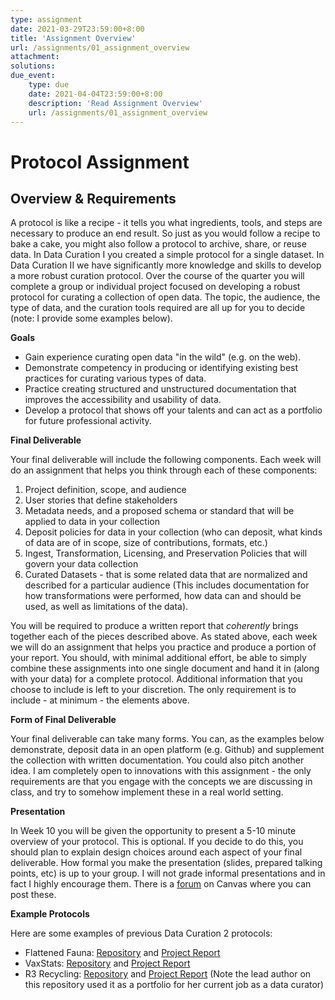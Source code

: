 ```yaml
---
type: assignment
date: 2021-03-29T23:59:00+8:00
title: 'Assignment Overview'
url: /assignments/01_assignment_overview
attachment:
solutions:
due_event: 
    type: due
    date: 2021-04-04T23:59:00+8:00
    description: 'Read Assignment Overview'
    url: /assignments/01_assignment_overview
---
```

# Protocol Assignment

## Overview & Requirements
A protocol is like a recipe - it tells you what ingredients, tools, and steps are necessary to produce an end result. So just as you would follow a recipe to bake a cake, you might also follow a protocol to archive, share, or reuse data. In Data Curation I you created a simple protocol for a single dataset. In Data Curation II we have significantly more knowledge and skills to develop a more robust curation protocol. Over the course of the quarter you will complete a group or individual project focused on developing a robust protocol for curating a collection of open data. The topic, the audience, the type of data, and the curation tools required are all up for you to decide (note: I provide some examples below). 


**Goals**

- Gain experience curating open data "in the wild" (e.g. on the web).
- Demonstrate competency in producing or identifying existing best practices for curating various types of data.
- Practice creating structured and unstructured documentation that improves the accessibility and usability of data.
- Develop a protocol that shows off your talents and can act as a portfolio for future professional activity.

**Final Deliverable**

Your final deliverable will include the following components. Each week will do an assignment that helps you think through each of these components:

1. Project definition, scope, and audience
2. User stories that define stakeholders
4. Metadata needs, and a proposed schema or standard that will be applied to data in your collection
4. Deposit policies for data in your collection (who can deposit, what kinds of data are of in scope, size of contributions, formats, etc.)
6. Ingest, Transformation, Licensing, and Preservation Policies that will govern your data collection
7. Curated Datasets - that is some related data that are normalized and described for a particular audience (This includes documentation for how transformations were performed, how data can and should be used, as well as limitations of the data).

You will be required to produce a written report that *coherently* brings together each of the pieces described above. As stated above, each week we will do an assignment that helps you practice and produce a portion of your report. You should, with minimal additional effort, be able to simply combine these assignments into one single document and hand it in (along with your data) for a complete protocol. Additional information that you choose to include is left to your discretion. The only requirement is to include - at minimum - the elements above.

**Form of Final Deliverable**

Your final deliverable can take many forms. You can, as the examples below demonstrate, deposit data in an open platform (e.g. Github) and supplement the collection with written documentation. You could also pitch another idea. I am completely open to innovations with this assignment - the only requirements are that you engage with the concepts we are discussing in class, and try to somehow implement these in a real world setting.

**Presentation**          

In Week 10 you will be given the opportunity to present a 5-10 minute overview of your protocol. This is optional. If you decide to do this, you should plan to explain design choices around each aspect of your final deliverable. How formal you make the presentation (slides, prepared talking points, etc) is up to your group. I will not grade informal presentations and in fact I highly encourage them. There is a [forum](https://canvas.uw.edu/courses/1375713/discussion_topics/5337221) on Canvas where you can post these.

**Example Protocols**

Here are some examples of previous Data Curation 2 protocols:

- Flattened Fauna: [Repository](https://github.com/amckennafoster/flattenedfauna) and [Project Report](https://flattenedfauna.gitbook.io/practice-space/)
- VaxStats: [Repository](https://github.com/kthrog/VaxStats) and [Project Report](https://vaxstats.gitbook.io/vax-stats/)
- R3 Recycling: [Repository](https://github.com/RochelleLundy/INFX-551-Spring2017/tree/master/r3Recycling) and [Project Report](https://rochellelundy.gitbooks.io/r3-recycling-repository/content/) (Note the lead author on this repository used it as a portfolio for her current job as a data curator) 
